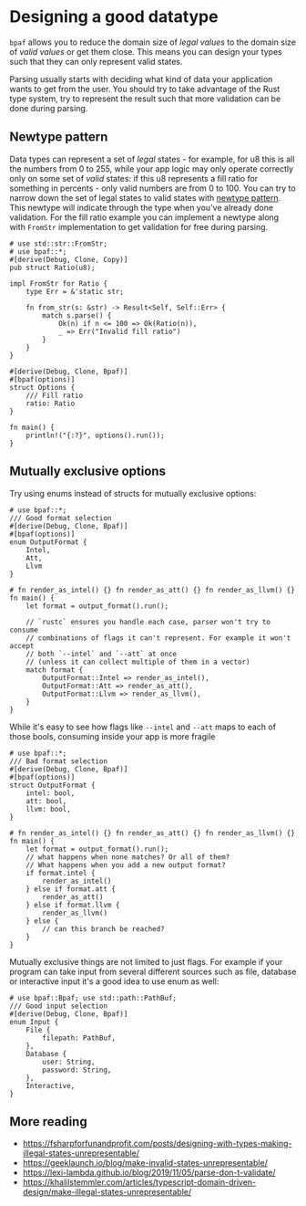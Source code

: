 # Designing a good datatype

`bpaf` allows you to reduce the domain size of *legal values* to the domain size of *valid
values* or get them close. This means you can design your types such that they can only
represent valid states.

Parsing usually starts with deciding what kind of data your application wants to get from the user.
You should try to take advantage of the Rust type system, try to represent the result such that more
validation can be done during parsing.

## Newtype pattern

Data types can represent a set of *legal* states - for example, for u8 this is all the numbers
from 0 to 255, while your app logic may only operate correctly only on some set of *valid*
states: if this u8 represents a fill ratio for something in percents - only valid numbers are
from 0 to 100. You can try to narrow down the set of legal states to valid states with [newtype
pattern](https://doc.rust-lang.org/rust-by-example/generics/new_types.html). This newtype will
indicate through the type when you've already done validation. For the fill ratio example you can
implement a newtype along with `FromStr` implementation to get validation for free during
parsing.


```rust,id:1
# use std::str::FromStr;
# use bpaf::*;
#[derive(Debug, Clone, Copy)]
pub struct Ratio(u8);

impl FromStr for Ratio {
    type Err = &'static str;

    fn from_str(s: &str) -> Result<Self, Self::Err> {
        match s.parse() {
            Ok(n) if n <= 100 => Ok(Ratio(n)),
            _ => Err("Invalid fill ratio")
        }
    }
}

#[derive(Debug, Clone, Bpaf)]
#[bpaf(options)]
struct Options {
    /// Fill ratio
    ratio: Ratio
}

fn main() {
    println!("{:?}", options().run());
}
```

## Mutually exclusive options

Try using enums instead of structs for mutually exclusive options:

```rust,id:2
# use bpaf::*;
/// Good format selection
#[derive(Debug, Clone, Bpaf)]
#[bpaf(options)]
enum OutputFormat {
    Intel,
    Att,
    Llvm
}

# fn render_as_intel() {} fn render_as_att() {} fn render_as_llvm() {}
fn main() {
    let format = output_format().run();

    // `rustc` ensures you handle each case, parser won't try to consume
    // combinations of flags it can't represent. For example it won't accept
    // both `--intel` and `--att` at once
    // (unless it can collect multiple of them in a vector)
    match format {
        OutputFormat::Intel => render_as_intel(),
        OutputFormat::Att => render_as_att(),
        OutputFormat::Llvm => render_as_llvm(),
    }
}
```

While it's easy to see how flags like `--intel` and `--att` maps to each of those bools,
consuming inside your app is more fragile

```rust,id:3
# use bpaf::*;
/// Bad format selection
#[derive(Debug, Clone, Bpaf)]
#[bpaf(options)]
struct OutputFormat {
    intel: bool,
    att: bool,
    llvm: bool,
}

# fn render_as_intel() {} fn render_as_att() {} fn render_as_llvm() {}
fn main() {
    let format = output_format().run();
    // what happens when none matches? Or all of them?
    // What happens when you add a new output format?
    if format.intel {
        render_as_intel()
    } else if format.att {
        render_as_att()
    } else if format.llvm {
        render_as_llvm()
    } else {
        // can this branch be reached?
    }
}
```

Mutually exclusive things are not limited to just flags. For example if your program can take
input from several different sources such as file, database or interactive input it's a good
idea to use enum as well:

```rust,id:4
# use bpaf::Bpaf; use std::path::PathBuf;
/// Good input selection
#[derive(Debug, Clone, Bpaf)]
enum Input {
    File {
        filepath: PathBuf,
    },
    Database {
        user: String,
        password: String,
    },
    Interactive,
}
```


## More reading

- <https://fsharpforfunandprofit.com/posts/designing-with-types-making-illegal-states-unrepresentable/>
- <https://geeklaunch.io/blog/make-invalid-states-unrepresentable/>
- <https://lexi-lambda.github.io/blog/2019/11/05/parse-don-t-validate/>
- <https://khalilstemmler.com/articles/typescript-domain-driven-design/make-illegal-states-unrepresentable/>

